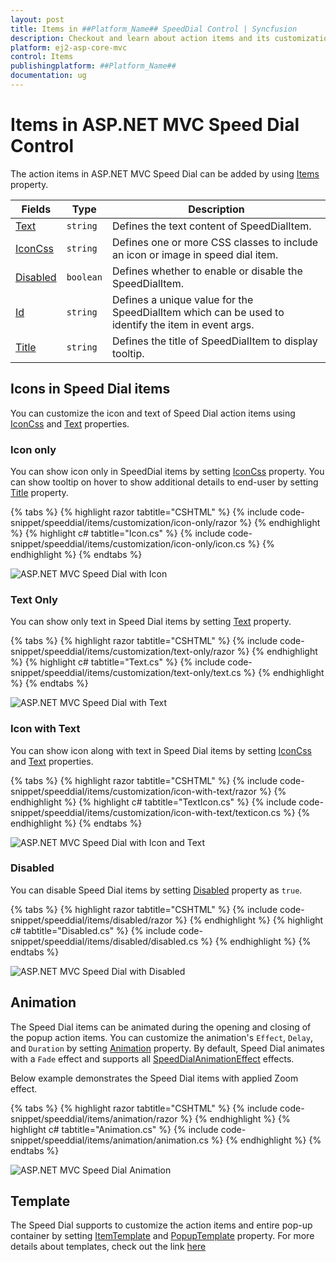 ```yaml
---
layout: post
title: Items in ##Platform_Name## SpeedDial Control | Syncfusion
description: Checkout and learn about action items and its customization in ##Platform_Name## SpeedDial control of Syncfusion Essential JS 2 and more details.
platform: ej2-asp-core-mvc
control: Items
publishingplatform: ##Platform_Name##
documentation: ug
---
```


# Items in ASP.NET MVC Speed Dial Control

The action items in ASP.NET MVC Speed Dial can be added by using [Items](https://help.syncfusion.com/cr/aspnetmvc-js2/Syncfusion.EJ2.Buttons.SpeedDial.html#Syncfusion_EJ2_Buttons_SpeedDial_Items) property.

| Fields | Type | Description |
|------|------|-------------|
| [Text](https://help.syncfusion.com/cr/aspnetmvc-js2/Syncfusion.EJ2.Buttons.SpeedDialItem.html#Syncfusion_EJ2_Buttons_SpeedDialItem_Text) | `string` | Defines the text content of SpeedDialItem. |
| [IconCss](https://help.syncfusion.com/cr/aspnetmvc-js2/Syncfusion.EJ2.Buttons.SpeedDialItem.html#Syncfusion_EJ2_Buttons_SpeedDialItem_IconCss) | `string` | Defines one or more CSS classes to include an icon or image in speed dial item. |
| [Disabled](https://help.syncfusion.com/cr/aspnetmvc-js2/Syncfusion.EJ2.Buttons.SpeedDialItem.html#Syncfusion_EJ2_Buttons_SpeedDialItem_Disabled) | `boolean` | Defines whether to enable or disable the SpeedDialItem. |
| [Id](https://help.syncfusion.com/cr/aspnetmvc-js2/Syncfusion.EJ2.Buttons.SpeedDialItem.html#Syncfusion_EJ2_Buttons_SpeedDialItem_Id) | `string` | Defines a unique value for the SpeedDialItem which can be used to identify the item in event args. |
| [Title](https://help.syncfusion.com/cr/aspnetmvc-js2/Syncfusion.EJ2.Buttons.SpeedDialItem.html#Syncfusion_EJ2_Buttons_SpeedDialItem_Title) | `string` | Defines the title of SpeedDialItem to display tooltip. |

## Icons in Speed Dial items

You can customize the icon and text of Speed Dial action items using [IconCss](https://help.syncfusion.com/cr/aspnetmvc-js2/Syncfusion.EJ2.Buttons.SpeedDialItem.html#Syncfusion_EJ2_Buttons_SpeedDialItem_IconCss) and [Text](https://help.syncfusion.com/cr/aspnetmvc-js2/Syncfusion.EJ2.Buttons.SpeedDialItem.html#Syncfusion_EJ2_Buttons_SpeedDialItem_Text) properties.

### Icon only

You can show icon only in SpeedDial items by setting [IconCss](https://help.syncfusion.com/cr/aspnetmvc-js2/Syncfusion.EJ2.Buttons.SpeedDialItem.html#Syncfusion_EJ2_Buttons_SpeedDialItem_IconCss) property. You can show tooltip on hover to show additional details to end-user by setting [Title](https://help.syncfusion.com/cr/aspnetmvc-js2/Syncfusion.EJ2.Buttons.SpeedDialItem.html#Syncfusion_EJ2_Buttons_SpeedDialItem_Title) property.

{% tabs %}
{% highlight razor tabtitle="CSHTML" %}
{% include code-snippet/speeddial/items/customization/icon-only/razor %}
{% endhighlight %}
{% highlight c# tabtitle="Icon.cs" %}
{% include code-snippet/speeddial/items/customization/icon-only/icon.cs %}
{% endhighlight %}
{% endtabs %}

![ASP.NET MVC Speed Dial with Icon](images/SpeedDial-Icon.png)

### Text Only

You can show only text in Speed Dial items by setting [Text](https://help.syncfusion.com/cr/aspnetmvc-js2/Syncfusion.EJ2.Buttons.SpeedDialItem.html#Syncfusion_EJ2_Buttons_SpeedDialItem_Text) property.

{% tabs %}
{% highlight razor tabtitle="CSHTML" %}
{% include code-snippet/speeddial/items/customization/text-only/razor %}
{% endhighlight %}
{% highlight c# tabtitle="Text.cs" %}
{% include code-snippet/speeddial/items/customization/text-only/text.cs %}
{% endhighlight %}
{% endtabs %}

![ASP.NET MVC Speed Dial with Text](images/SpeedDial-Text.png)

### Icon with Text

You can show icon along with text in Speed Dial items by setting [IconCss](https://help.syncfusion.com/cr/aspnetmvc-js2/Syncfusion.EJ2.Buttons.SpeedDialItem.html#Syncfusion_EJ2_Buttons_SpeedDialItem_IconCss) and [Text](https://help.syncfusion.com/cr/aspnetmvc-js2/Syncfusion.EJ2.Buttons.SpeedDialItem.html#Syncfusion_EJ2_Buttons_SpeedDialItem_Text) properties.

{% tabs %}
{% highlight razor tabtitle="CSHTML" %}
{% include code-snippet/speeddial/items/customization/icon-with-text/razor %}
{% endhighlight %}
{% highlight c# tabtitle="TextIcon.cs" %}
{% include code-snippet/speeddial/items/customization/icon-with-text/texticon.cs %}
{% endhighlight %}
{% endtabs %}

![ASP.NET MVC Speed Dial with Icon and Text](images/SpeedDial-Itemwithtext.png)

### Disabled

You can disable Speed Dial items by setting [Disabled](https://help.syncfusion.com/cr/aspnetmvc-js2/Syncfusion.EJ2.Buttons.SpeedDialItem.html#Syncfusion_EJ2_Buttons_SpeedDialItem_Disabled) property as `true`.

{% tabs %}
{% highlight razor tabtitle="CSHTML" %}
{% include code-snippet/speeddial/items/disabled/razor %}
{% endhighlight %}
{% highlight c# tabtitle="Disabled.cs" %}
{% include code-snippet/speeddial/items/disabled/disabled.cs %}
{% endhighlight %}
{% endtabs %}

![ASP.NET MVC Speed Dial with Disabled](./images/SpeedDial-DisabledItem.png)

## Animation

The Speed Dial items can be animated during the opening and closing of the popup action items. You can customize the animation's `Effect`, `Delay`, and `Duration` by setting [Animation](https://help.syncfusion.com/cr/aspnetmvc-js2/Syncfusion.EJ2.Buttons.SpeedDial.html#Syncfusion_EJ2_Buttons_SpeedDial_Animation) property. By default, Speed Dial animates with a `Fade` effect and supports all [SpeedDialAnimationEffect](https://help.syncfusion.com/cr/aspnetmvc-js2/Syncfusion.EJ2.Buttons.SpeedDialAnimationEffect.html) effects.

Below example demonstrates the Speed Dial items with applied Zoom effect.

{% tabs %}
{% highlight razor tabtitle="CSHTML" %}
{% include code-snippet/speeddial/items/animation/razor %}
{% endhighlight %}
{% highlight c# tabtitle="Animation.cs" %}
{% include code-snippet/speeddial/items/animation/animation.cs %}
{% endhighlight %}
{% endtabs %}

![ASP.NET MVC Speed Dial Animation](images/SpeedDial-Animation.png)

## Template

The Speed Dial supports to customize the action items and entire pop-up container by setting [ItemTemplate](https://help.syncfusion.com/cr/aspnetmvc-js2/Syncfusion.EJ2.Buttons.SpeedDial.html#Syncfusion_EJ2_Buttons_SpeedDial_ItemTemplate) and [PopupTemplate](https://help.syncfusion.com/cr/aspnetmvc-js2/Syncfusion.EJ2.Buttons.SpeedDial.html#Syncfusion_EJ2_Buttons_SpeedDial_PopupTemplate) property. For more details about templates, check out the link [here](https://ej2.syncfusion.com/aspnetmvc/documentation/speeddial/template)